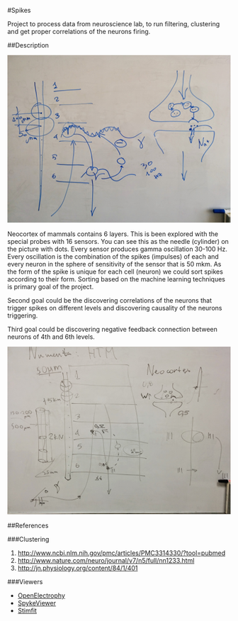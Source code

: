 #Spikes

Project to process data from neuroscience lab, to run filtering, clustering and get proper correlations of the neurons firing.

##Description

![Experiment](Spikes_description.jpg)

Neocortex of mammals contains 6 layers. This is been explored with the special probes with 16 sensors.
You can see this as the needle (cylinder) on the picture with dots. Every sensor produces gamma oscillation 30-100 Hz. Every oscillation is the combination of the spikes (impulses) of each and every neuron in the sphere of sensitivity of the sensor that is 50 mkm. As the form of the spike is unique for each cell (neuron) we could sort spikes according to their form. Sorting based on the machine learning techniques is primary goal of the project.

Second goal could be the discovering correlations of the neurons that trigger spikes on different levels and discovering causality of the neurons triggering.

Third goal could be discovering negative feedback connection between neurons of 4th and 6th levels.

![Connectome](Spikes_Connectome.jpg)

##References

###Clustering

1. http://www.ncbi.nlm.nih.gov/pmc/articles/PMC3314330/?tool=pubmed
1. http://www.nature.com/neuro/journal/v7/n5/full/nn1233.html
1. http://jn.physiology.org/content/84/1/401

###Viewers

- [OpenElectrophy](http://neuralensemble.org/OpenElectrophy/)
- [SpykeViewer](http://neuralensemble.org/SpykeViewer/)
- [Stimfit](http://neuro.debian.net/pkgs/stimfit.html)
